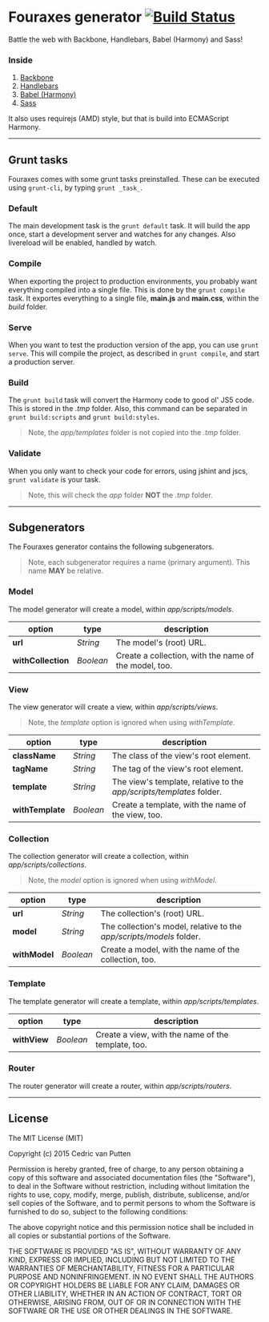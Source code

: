 # Fouraxes generator [![Build Status](https://img.shields.io/travis/byCedric/generator-fouraxes/develop.svg?style=flat-square)](https://travis-ci.org/byCedric/generator-fouraxes)
Battle the web with Backbone, Handlebars, Babel (Harmony) and Sass!

### Inside
1. [Backbone](http://backbonejs.org/)
2. [Handlebars](http://handlebarsjs.com/)
3. [Babel (Harmony)](http://babeljs.io/)
4. [Sass](http://sass-lang.com/)

It also uses requirejs (AMD) style, but that is build into ECMAScript Harmony.

--- ---

## Grunt tasks
Fouraxes comes with some grunt tasks preinstalled.
These can be executed using `grunt-cli`, by typing `grunt _task_`.


### Default
The main development task is the `grunt default` task.
It will build the app once, start a development server and watches for any changes.
Also livereload will be enabled, handled by watch.


### Compile
When exporting the project to production environments, you probably want everything compiled into a single file.
This is done by the `grunt compile` task.
It exportes everything to a single file, **main.js** and **main.css**, within the _build_ folder.


### Serve
When you want to test the production version of the app, you can use `grunt serve`.
This will compile the project, as described in `grunt compile`, and start a production server.


### Build
The `grunt build` task will convert the Harmony code to good ol' JS5 code.
This is stored in the _.tmp_ folder.
Also, this command can be separated in `grunt build:scripts` and `grunt build:styles`.

> Note, the _app/templates_ folder is not copied into the _.tmp_ folder.


### Validate
When you only want to check your code for errors, using jshint and jscs, `grunt validate` is your task.

> Note, this will check the _app_ folder **NOT** the _.tmp_ folder.

--- ---

## Subgenerators
The Fouraxes generator contains the following subgenerators.

> Note, each subgenerator requires a name (primary argument). This name **MAY** be relative.


### Model
The model generator will create a model, within _app/scripts/models_.

option             | type      | description
---                | ---       | ---
**url**            | _String_  | The model's (root) URL.
**withCollection** | _Boolean_ | Create a collection, with the name of the model, too.


### View
The view generator will create a view, within _app/scripts/views_.

> Note, the _template_ option is ignored when using _withTemplate_.

option           | type      | description
---              | ---       | ---
**className**    | _String_  | The class of the view's root element.
**tagName**      | _String_  | The tag of the view's root element.
**template**     | _String_  | The view's template, relative to the _app/scripts/templates_ folder.
**withTemplate** | _Boolean_ | Create a template, with the name of the view, too.


### Collection
The collection generator will create a collection, within _app/scripts/collections_.

> Note, the _model_ option is ignored when using _withModel_.

option        | type      | description
---           | ---       | ---
**url**       | _String_  | The collection's (root) URL.
**model**     | _String_  | The collection's model, relative to the _app/scripts/models_ folder.
**withModel** | _Boolean_ | Create a model, with the name of the collection, too.


### Template
The template generator will create a template, within _app/scripts/templates_.

option       | type      | description
---          | ---       | ---
**withView** | _Boolean_ | Create a view, with the name of the template, too.


### Router
The router generator will create a router, within _app/scripts/routers_.

--- ---

## License
The MIT License (MIT)

Copyright (c) 2015 Cedric van Putten

Permission is hereby granted, free of charge, to any person obtaining a copy
of this software and associated documentation files (the "Software"), to deal
in the Software without restriction, including without limitation the rights
to use, copy, modify, merge, publish, distribute, sublicense, and/or sell
copies of the Software, and to permit persons to whom the Software is
furnished to do so, subject to the following conditions:

The above copyright notice and this permission notice shall be included in all
copies or substantial portions of the Software.

THE SOFTWARE IS PROVIDED "AS IS", WITHOUT WARRANTY OF ANY KIND, EXPRESS OR
IMPLIED, INCLUDING BUT NOT LIMITED TO THE WARRANTIES OF MERCHANTABILITY,
FITNESS FOR A PARTICULAR PURPOSE AND NONINFRINGEMENT. IN NO EVENT SHALL THE
AUTHORS OR COPYRIGHT HOLDERS BE LIABLE FOR ANY CLAIM, DAMAGES OR OTHER
LIABILITY, WHETHER IN AN ACTION OF CONTRACT, TORT OR OTHERWISE, ARISING FROM,
OUT OF OR IN CONNECTION WITH THE SOFTWARE OR THE USE OR OTHER DEALINGS IN THE
SOFTWARE.
